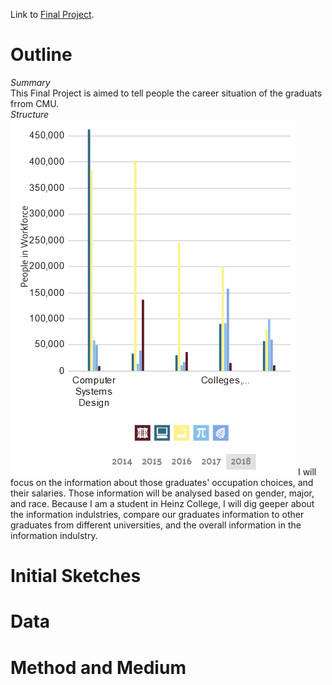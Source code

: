 Link to [Final Project](https://albertzhong-95.github.io/Final-Project_Han-Zhong/).  
# Outline
*Summary*  
This Final Project is aimed to tell people the career situation of the graduats frrom CMU.  
*Structure*  
![](Images/Common%20Industries%20by%20Major.png)
I will focus on the information about those graduates' occupation choices, and their salaries. Those information will be analysed based on gender, major, and race. Because I am a student in Heinz College, I will dig geeper about the information indulstries, compare our graduates information to other graduates from different universities, and the overall information in the information indulstry.  

# Initial Sketches

# Data

# Method and Medium
